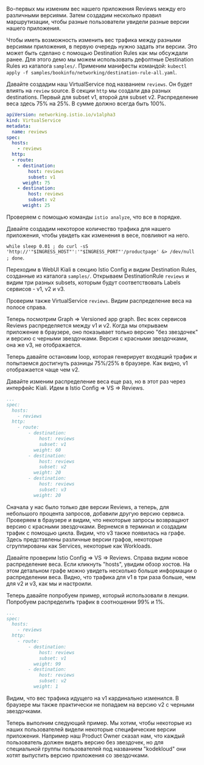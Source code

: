 Во-первых мы изменим вес нашего приложения Reviews между его различными версиями. Затем создадим несколько правил маршрутизации, чтобы разные пользователи увидели разные версии нашего приложения.

Чтобы иметь возможность изменить вес трафика между разными версиями приложения, в первую очередь нужно задать эти версии. Это может быть сделано с помощью Destination Rules как мы обсуждали ранее. Для этого демо мы можем использовать дефолтные Destination Rules из каталога `samples/`. Применим манифесты командой: `kubectl apply -f samples/bookinfo/networking/destination-rule-all.yaml`.

Давайте создадим наш VirtualService под названием `reviews`. Он будет влиять на `review` source. В секции `http` мы создали два разных destinations. Первый для subset v1, второй для subset v2. Распределение веса здесь 75% на 25%. В сумме должно всегда быть 100%.

```yaml
apiVersion: networking.istio.io/v1alpha3
kind: VirtualService
metadata:
  name: reviews
spec:
  hosts:
    - reviews
  http:
  - route:
    - destination:
        host: reviews
        subset: v1
      weight: 75
    - destination:
        host: reviews
        subset: v2
      weight: 25
```

Проверяем с помощью команды `istio analyze`, что все в порядке.

Давайте создадим некоторое количество трафика для нашего приложения, чтобы увидеть как изменения в весе, повлияют на него.

`while sleep 0.01 ; do curl -sS 'http://'"$INGRESS_HOST"':'"$INGRESS_PORT"'/productpage' &> /dev/null ; done`.

Переходим в WebUI Kiali в секцию Istio Config и видим Destination Rules, созданные из каталога `samples/`. Открываем DestinationRule `reviews` и видим три разных subsets, которым будут соответствовать Labels сервисов - v1, v2 и v3.

Проверим также VirtualService `reviews`. Видим распределение веса на полосе справа.

Теперь посмотрим Graph => Versioned app graph. Вес всех сервисов Reviews распределяется между v1 и v2. Когда мы открываем приложение в браузере, оно показывает только версию "без звездочек" и версию с черными звездочками. Версия с красными звездочками, она же v3, не отображается.

Теперь давайте остановим loop, которая генерирует входящий трафик и попытаемся достигнуть разницы 75%/25% в браузере. Как видно, v1 отображается чаще чем v2.

Давайте изменим распределение веса еще раз, но в этот раз через интерфейс Kiali. Идем в Istio Config => VS => Reviews.

```yaml
...
spec:
  hosts:
    - reviews
  http:
    - route:
        - destination:
            host: reviews
            subset: v1
          weight: 60
        - destination:
            host: reviews
            subset: v2
          weight: 20
        - destination:
            host: reviews
            subset: v3
          weight: 20
```

Сначала у нас было только две версии Reviews, а теперь, для небольшого процента запросов, добавили другую версию сервиса. Проверяем в браузере и видим, что некоторые запросы возвращают версию с красными звездочками. Вернемся в терминал и создадим трафик с помощью цикла. Видим, что v3 также появилась на графе. Здесь представлены различные версии графов, некоторые сгруппированы как Services, некоторые как Workloads.

Давайте проверим Istio Config => VS => Reviews. Справа видим новое распределение веса. Если кликнуть "hosts", увидим обзор хостов. На этом детальном графе можно увидеть несколько больше информации о распределении веса. Видно, что трафика для v1 в три раза больше, чем для v2 и v3, как мы и настроили.

Теперь давайте попробуем пример, который использовали в лекции. Попробуем распределить трафик в соотношении 99% и 1%.

```yaml
...
spec:
  hosts:
    - reviews
  http:
    - route:
        - destination:
            host: reviews
            subset: v1
          weight: 99
        - destination:
            host: reviews
            subset: v2
          weight: 1
```

Видим, что вес трафика идущего на v1 кардинально изменился. В браузере мы также практически не попадаем на версию v2 с черными звездочками.

Теперь выполним следующий пример. Мы хотим, чтобы некоторые из наших пользователей видели некоторые специфические версии приложения. Например наш Product Owner сказал нам, что каждый пользователь должен видеть версию без звездочек, но для специальной группы пользователей под названием "kodekloud" они хотят выпустить версию приложения со звездочками.